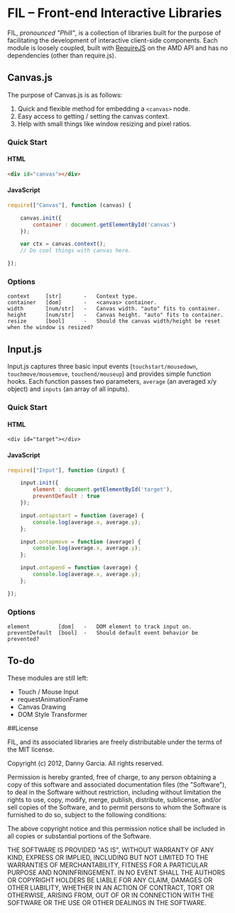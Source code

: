 # FIL – Front-end Interactive Libraries

FIL, *pronounced "Phill"*, is a collection of libraries built for the purpose of facilitating the development of interactive client-side components. Each module is loosely coupled, built with [RequireJS](http://requirejs.org/docs/whyamd.html) on the AMD API and has no dependencies (other than require.js).

## Canvas.js

The purpose of Canvas.js is as follows:

  1. Quick and flexible method for embedding a `<canvas>` node.
  2. Easy access to getting / setting the canvas context.
  3. Help with small things like window resizing and pixel ratios.

### Quick Start

#### HTML
```html
<div id="canvas"></div>
```
#### JavaScript
```javascript
require(["Canvas"], function (canvas) {

	canvas.init({
		container : document.getElementById('canvas')
	});

	var ctx = canvas.context();
	// Do cool things with canvas here.

});
```

### Options

	context		[str]		-	Context type.
	container	[dom]		-	<canvas> container.
	width		[num/str]	-	Canvas width. "auto" fits to container.
	height		[num/str]	-	Canvas height. "auto" fits to container.
	resize		[bool]		-	Should the canvas width/height be reset when the window is resized?

## Input.js

Input.js captures three basic input events (`touchstart/mousedown`, `touchmove/mousemove`, `touchend/mouseup`) and provides simple function hooks. Each function passes two parameters, `average` (an averaged x/y object) and `inputs` (an array of all inputs).

### Quick Start

#### HTML
	<div id="target"></div>

#### JavaScript
```javascript
require(["Input"], function (input) {

	input.init({
		element : document.getElementById('target'),
		preventDefault : true
	});

	input.ontapstart = function (average) {
		console.log(average.x, average.y);
	};

	input.ontapmove = function (average) {
		console.log(average.x, average.y);
	};

	input.ontapend = function (average) {
		console.log(average.x, average.y);
	};

});
```

### Options

	element			[dom]	-	DOM element to track input on.
	preventDefault	[bool]	-	Should default event behavior be prevented?

## To-do

These modules are still left:

 * Touch / Mouse Input
 * requestAnimationFrame
 * Canvas Drawing
 * DOM Style Transformer

##License

FIL, and its associated libraries are freely distributable under the terms of the MIT license.

Copyright (c) 2012, Danny Garcia. All rights reserved.

Permission is hereby granted, free of charge, to any person obtaining a copy of this software and associated documentation
files (the "Software"), to deal in the Software without restriction, including without limitation the rights to use,
copy, modify, merge, publish, distribute, sublicense, and/or sell copies of the Software, and to permit persons to whom the Software is furnished to do so, subject to the following conditions:

The above copyright notice and this permission notice shall be included in all copies or substantial portions of the Software.

THE SOFTWARE IS PROVIDED "AS IS", WITHOUT WARRANTY OF ANY KIND, EXPRESS OR IMPLIED, INCLUDING BUT NOT LIMITED TO THE WARRANTIES OF MERCHANTABILITY, FITNESS FOR A PARTICULAR PURPOSE AND NONINFRINGEMENT. IN NO EVENT SHALL THE AUTHORS OR COPYRIGHT HOLDERS BE LIABLE FOR ANY CLAIM, DAMAGES OR OTHER LIABILITY, WHETHER IN AN ACTION OF CONTRACT, TORT OR OTHERWISE, ARISING FROM, OUT OF OR IN CONNECTION WITH THE SOFTWARE OR THE USE OR OTHER DEALINGS IN THE SOFTWARE.